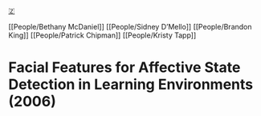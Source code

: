 [🇿](zotero://select/library/items/VEHNGLBX)

[[People/Bethany McDaniel]] [[People/Sidney D’Mello]] [[People/Brandon King]] [[People/Patrick Chipman]] [[People/Kristy Tapp]] 
# Facial Features for Affective State Detection in Learning Environments (2006)

